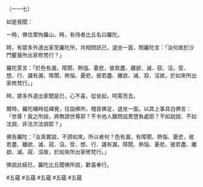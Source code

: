（一一七）

如是我聞：

一時，佛住摩拘羅山。時，有侍者比丘名曰羅陀。

時，有眾多外道出家至羅陀所，共相問訊已，退坐一面，問羅陀言：「汝何故於沙門瞿曇所出家修梵行？」

羅陀答言：「於色有漏，障閡、熱惱、憂悲，彼若盡、離欲、滅、寂、沒。受、想、行、識有漏，障閡、熱惱、憂悲，彼若盡、離欲、滅、寂、沒故，於如來所出家修梵行。」

時，眾多外道出家聞是已，心不喜，從坐起，呵罵而去。

爾時，羅陀晡時從禪覺，往詣佛所，稽首佛足，退坐一面。以其上事具白佛言：「世尊！我之所說，將無謗世尊耶？不令他人難問詰責墮負處耶？不如說說、不如法說、非法次法說耶？」

佛告羅陀：「汝真實說，不謗如來。所以者何？色有漏，有障閡、熱惱、憂悲，彼若盡、離欲、滅、寂、沒。受、想、行、識有漏，障閡、熱惱、憂悲，彼若盡、離欲、滅、寂、沒故，於如來所出家修梵行。」

佛說此經已，羅陀比丘聞佛所說，歡喜奉行。



#五蘊
#五蘊
#五蘊
#五蘊
#五蘊
